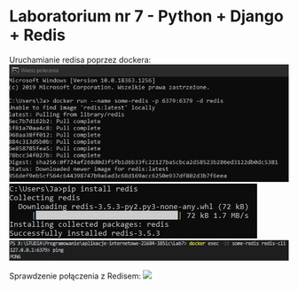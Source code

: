 # Laboratorium nr 7 -  Python + Django + Redis

Uruchamianie redisa poprzez dockera:
![](./img/1.PNG)
![](./img/2.PNG)
![](./img/3.PNG)

Sprawdzenie połączenia z Redisem:
![](./img/.PNG)
